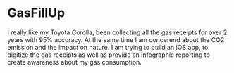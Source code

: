 GasFillUp
=========

I really like my Toyota Corolla, been collecting all the gas receipts for over 2 years with 95% accuracy. At the same time I am concerend about the CO2 emission and the impact on nature. I am trying to build an iOS app, to digitize the gas receipts as well as provide an infographic reporting to create awareness about my gas consumption.  
